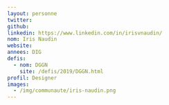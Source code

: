 ```yaml
---
layout: personne
twitter: 
github:
linkedin: https://www.linkedin.com/in/irisvnaudin/
nom: Iris Naudin
website: 
annees: DIG
defis: 
  - nom: DGGN
    site: /defis/2019/DGGN.html
profil: Designer
images:
  - /img/communaute/iris-naudin.png
---
```

